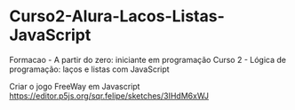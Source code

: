 # Curso2-Alura-Lacos-Listas-JavaScript

Formacao - A partir do zero: iniciante em programação
Curso 2 - Lógica de programação: laços e listas com JavaScript

Criar o jogo FreeWay em Javascript https://editor.p5js.org/sqr.felipe/sketches/3IHdM6xWJ
